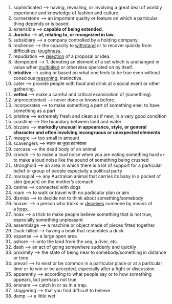 
1. sophisticated --> having, revealing, or involving a great deal of worldly experience and knowledge of fashion and culture.
2. cornerstone --> an important quality or feature on which a particular thing depends or is based.
3. extensible --> **capable of being extended**.
4. **Juristic** --> **of, relating to, or recognized in law**.
5. subsidiary --> a company controlled by a holding company.
6. resilience --> the capacity to [withstand](https://www.google.com/search?sca_esv=7190e4524bdedbd5&rlz=1C1ONGR_enIN1078IN1078&q=withstand&si=ACC90nytWkp8tIhRuqKAL6XWXX-N13NumYaozquxwYeaATxv4tlxJtfCSdcoijOgNFxkJNZyOarEZIlmiyoxmM0YC1oRAORFi7rUnbTI0kOlXwVwJtDCZ3c%3D&expnd=1&sa=X&ved=2ahUKEwiPq86QzvuIAxWOxzgGHZDTHUwQyecJegQIHxAZ) or to recover quickly from difficulties; [toughness](https://www.google.com/search?sca_esv=7190e4524bdedbd5&rlz=1C1ONGR_enIN1078IN1078&q=toughness&si=ACC90nytWkp8tIhRuqKAL6XWXX-NQDJmwyxHPa41_tBtRy3IV7cyjQdSXv_D8LGp9dS70VZ0warElU_---7Bs7HniOKQocF0xnl-BpQUBnCY1oo6W16azcI%3D&expnd=1&sa=X&ved=2ahUKEwiPq86QzvuIAxWOxzgGHZDTHUwQyecJegQIHxAa).
7. repudiation --> [rejection](https://www.google.com/search?sca_esv=7190e4524bdedbd5&rlz=1C1ONGR_enIN1078IN1078&q=rejection&si=ACC90nytWkp8tIhRuqKAL6XWXX-Nzmd7vlylbZ0433Ilm_EHxHqKT7VYdh07TIzGicIAW6y4Hm5ywlfFTjBqE0o3OjvSJY9y0vH9-wMehWnucox2N-TRnPQ%3D&expnd=1&sa=X&ved=2ahUKEwju1qSDz_uIAxWCcGwGHQjGOBQQyecJegQINRAZ) of a proposal or idea.
8. idempotent --> 1. denoting an element of a set which is unchanged in value when [multiplied](https://www.google.com/search?sca_esv=7190e4524bdedbd5&rlz=1C1ONGR_enIN1078IN1078&q=multiplied&si=ACC90nyOnVY18Aw7zUtkWPYo5mTnxso5_mejoxLMxWm4IvEP_C0NeAKJmjZeDPdgN8Uc35SGJYqxr5OZf2rKBOQulkYy0x63xLVJCEBcDOwo_9N-H57Gub0%3D&expnd=1&sa=X&ved=2ahUKEwjovZ-Vz_uIAxWIR2wGHZNeMJIQyecJegQIExAZ) or otherwise operated on by itself.
9. **intuitive** --> using or based on what one feels to be true even without conscious [reasoning](https://www.google.com/search?sca_esv=7190e4524bdedbd5&rlz=1C1ONGR_enIN1078IN1078&q=reasoning&si=ACC90nytWkp8tIhRuqKAL6XWXX-Ng76Z9iN6q0hMe0w1Zff0xEupUFB2oKRM15YPOJFIODKTy64O9lF3fYmMMC-vLCrkA1oGK9XYjfNRCjVpejNHzl7oHBY%3D&expnd=1&sa=X&ved=2ahUKEwiVnPT1z_uIAxXfSGcHHZo5MNEQyecJegQIHxAZ); instinctive.
10. cater --> provide people with food and drink at a social event or other gathering.
11. **vetted** --> make a careful and critical examination of (something).
12. unprecedented --> never done or known before.
13. incorporates --> to make something a part of something else; to have something as a part
14. pristine --> extremely fresh and clean as if new; in a very good condition
15. coastline --> the boundary between land and water
16. bizzare --> **markedly unusual in appearance, style, or general character and often involving incongruous or unexpected elements**
17. meagre --> too small in amount
18. scavengers --> सड़क का कूड़ा हटानेवाला
19. carcass --> the dead body of an animal
20. crunch --> to make a loud noise when you are eating something hard `or`   to make a loud noise like the sound of something being crushed
21. stronghold --> an area in which there is a lot of support for a particular belief or group of people especially a political party
22. marsupial --> any Australian animal that carries its baby in a pocket of skin (pouch) on the mother’s stomach
23. canine --> connected with dogs
24. roam --> to walk or travel with no particular plan or aim
25. dismiss --> to decide not to think about something/somebody
26. hoaxer --> a person who tricks or [deceives](https://www.google.com/search?sca_esv=fbc34415c57d9a54&rlz=1C1ONGR_enIN1078IN1078&sxsrf=ADLYWIIT_EUBcK2-LMhbygY0u6NE1kd3sg:1728305765333&q=deceives&si=ACC90nwZKElgOcNXBU934ENhMNgqCD9bKyHDF0RjZ2cgd2W1r-ALjvwv98HoA8Jvkwmb3iY8ih6d28j3mNkxWz8hfJ54Ld-oFVLUAt3bQOk3l_x3lr-dGoQ%3D&expnd=1&sa=X&ved=2ahUKEwjpxdLZqPyIAxVYUGcHHQQJJFUQyecJegQIOxAZ) someone by means of a [hoax](https://www.google.com/search?sca_esv=fbc34415c57d9a54&rlz=1C1ONGR_enIN1078IN1078&sxsrf=ADLYWIIT_EUBcK2-LMhbygY0u6NE1kd3sg:1728305765333&q=hoax&si=ACC90nxP-llVVa3oXeZWHl4VPWVYYtFycYRopteGuZj5BTKiVRl44TfSkWZa6f4rusbXfgF0eQ9Gz1336FiVHPfmeFqYOb6ZgQ%3D%3D&expnd=1&sa=X&ved=2ahUKEwjpxdLZqPyIAxVYUGcHHQQJJFUQyecJegQIOxAa).
27. hoax --> a trick to make people believe something that is not true, especially something unpleasant
28. assemblage --> a machine or object made of pieces fitted together.
29. Duck-billed --> having a beak that resembles a duck
30. expanse --> a large open area
31. ashore --> onto the land from the sea, a river, etc.
32. dash --> an act of going somewhere suddenly and quickly
33. proximity --> the state of being near to somebody/something in distance or time
34. prevail --> to exist or be common in a particular place or at a particular time `or` to win or be accepted, especially after a fight or discussion
35. apparently --> according to what people say or to how something appears, but perhaps not true
36. ensnare --> catch in or as in a trap.
37. staggering --> that you find difficult to believe
38. damp --> a little wet